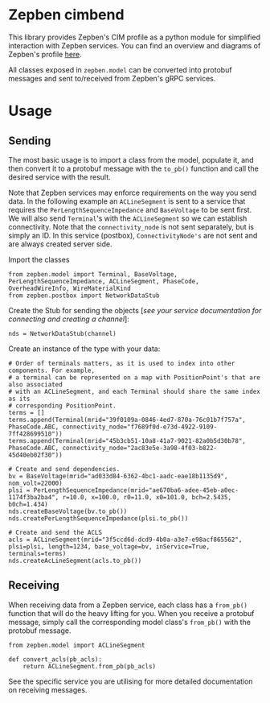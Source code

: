 # Zepben cimbend #
This library provides Zepben's CIM profile as a python module for simplified interaction with Zepben services. You can find an overview and diagrams of Zepben's profile [here](https://zepben.bitbucket.io/docs/cim/zepben/).

All classes exposed in `zepben.model` can be converted into protobuf messages and sent to/received from Zepben's gRPC services.

# Usage #
## Sending ##
The most basic usage is to import a class from the model, populate it, and then convert it to a protobuf message with the `to_pb()` function and call the desired service with the result.

Note that Zepben services may enforce requirements on the way you send data. In the following example an `ACLineSegment` is sent to a service that requires the `PerLengthSequenceImpedance` and `BaseVoltage` to be sent first. We will also send `Terminal`'s with the `ACLineSegment` so we can establish connectivity. Note that the `connectivity_node` is not sent separately, but is simply an ID. In this service (postbox), `ConnectivityNode's` are not sent and are always created server side.

Import the classes

    from zepben.model import Terminal, BaseVoltage, PerLengthSequenceImpedance, ACLineSegment, PhaseCode, OverheadWireInfo, WireMaterialKind
    from zepben.postbox import NetworkDataStub

Create the Stub for sending the objects [_see your service documentation for connecting and creating a channel_]:

    nds = NetworkDataStub(channel)
    
Create an instance of the type with your data:

    # Order of terminals matters, as it is used to index into other components. For example,
    # a terminal can be represented on a map with PositionPoint's that are also associated 
    # with an ACLineSegment, and each Terminal should share the same index as its 
    # corresponding PositionPoint.
    terms = []
    terms.append(Terminal(mrid="39f0109a-0846-4ed7-870a-76c01b7f757a", PhaseCode.ABC, connectivity_node="f7689f0d-e73d-4922-9109-7ff428699510"))
    terms.append(Terminal(mrid="45b3cb51-10a8-41a7-9021-82a0b5d30b78", PhaseCode.ABC, connectivity_node="2ac83e5e-3a98-4f03-b822-45d40eb02f30"))
    
    # Create and send dependencies.
    bv = BaseVoltage(mrid="ad033d84-6362-4bc1-aadc-eae18b1135d9", nom_volt=22000)
    plsi = PerLengthSequenceImpedance(mrid="ae670ba6-adee-45eb-a0ec-1174f3ba2ba4", r=10.0, x=100.0, r0=11.0, x0=101.0, bch=2.5435, b0ch=1.434)
    nds.createBaseVoltage(bv.to_pb())
    nds.createPerLengthSequenceImpedance(plsi.to_pb())
    
    # Create and send the ACLS
    acls = ACLineSegment(mrid="3f5ccd6d-dcd9-4b0a-a3e7-e98acf865562", plsi=plsi, length=1234, base_voltage=bv, inService=True, terminals=terms) 
    nds.createAcLineSegment(acls.to_pb())
    
## Receiving ##
When receiving data from a Zepben service, each class has a `from_pb()` function that will do the heavy lifting for you. When you receive a protobuf message, simply call the corresponding model class's `from_pb()` with the protobuf message. 
    
    from zepben.model import ACLineSegment
    
    def convert_acls(pb_acls):
        return ACLineSegment.from_pb(pb_acls)
        
See the specific service you are utilising for more detailed documentation on receiving messages.
